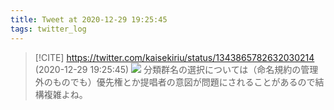 ```yaml
---
title: Tweet at 2020-12-29 19:25:45
tags: twitter_log
---
```


> [!CITE] https://twitter.com/kaisekiriu/status/1343865782632030214 (2020-12-29 19:25:45)
> ![](https://twitter.com/kaisekiriu/status/1343865782632030214)
> 分類群名の選択については（命名規約の管理外のものでも）優先権とか提唱者の意図が問題にされることがあるので結構複雑よね。
